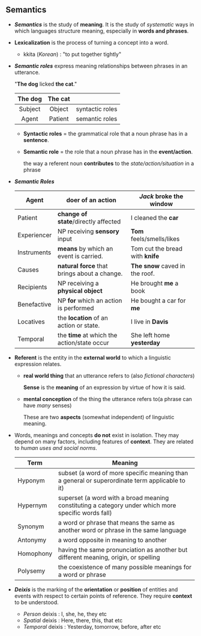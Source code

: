 ## Semantics

- ***Semantics*** is the study of **meaning**. It is the study of *systematic* ways in which languages structure meaning, especially in **words and phrases**.

- **Lexicalization** is the process of turning a concept into a word.

    - kkita (*Korean*) : "to put together tightly"

- ***Semantic roles*** express meaning relationships between phrases in an utterance.

    "**The dog** licked **the cat**."

    | The dog | The cat |                 |
    | :-----: | :-----: | :-------------: |
    | Subject | Object  | syntactic roles |
    |  Agent  | Patient | semantic roles  |

    - **Syntactic roles** = the grammatical role that a noun phrase has in a **sentence**.

    - **Semantic role** = the role that a noun phrase has in the **event/action**.

        the way a referent noun **contributes** to the *state/action/situation* in a phrase

- ***Semantic Roles***

    | Agent       | doer of an action                        | *Jack* broke the window          |
    | ----------- | ---------------------------------------- | -------------------------------- |
    | Patient     | **change of state**/directly affected    | I cleaned the **car**            |
    | Experiencer | NP receiving **sensory** input           | **Tom** feels/smells/likes       |
    | Instruments | **means** by which an event is carried.  | Tom cut the bread with **knife** |
    | Causes      | **natural force** that brings about a change. | **The snow** caved in the roof.  |
    | Recipients  | NP receiving a **physical object**       | He brought **me** a book         |
    | Benefactive | NP **for** which an action is performed  | He bought a car for **me**       |
    | Locatives   | the **location** of an action or state.  | I live in **Davis**              |
    | Temporal    | the **time** at which the action/state occur | She left home **yesterday**      |

- **Referent** is the entity in the **external world** to which a linguistic expression relates.

    - **real world thing** that an utterance refers to (also *fictional characters*)

        **Sense** is the **meaning** of an expression by virtue of how it is said. 

    - **mental conception** of the thing the utterance refers to(a phrase can have *many* senses)

        These are two **aspects** (somewhat independent) of linguistic meaning.


- Words, meanings and concepts **do not** exist in isolation. They may depend on many factors, including features of **context**. They are related to *human uses and social norms*.
  
  | Term          | Meaning       |
  | ------------- | ------------- |
  | Hyponym  | subset (a word of more specific meaning than a general or superordinate term applicable to it) |
  | Hypernym | superset (a word with a broad meaning constituting a category under which more specific words fall) |
  | Synonym  | a word or phrase that means the same as another word or phrase in the same language |
  | Antonymy  | a word opposite in meaning to another |
  | Homophony | having the same pronunciation as another but different meaning, origin, or spelling |
  | Polysemy  | the coexistence of many possible meanings for a word or phrase |


- ***Deixis*** is the marking of the **orientation** or **position** of entities and events with respect to certain points of reference. They require **context** to be understood.
    - *Person* deixis : I, she, he, they etc
    - *Spatial* deixis : Here, there, this, that etc
    - *Temporal* deixis : Yesterday, tomorrow, before, after etc 